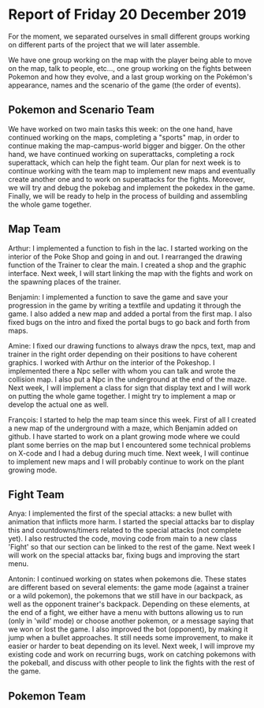 #  Report of Friday 20 December 2019

For the moment, we separated ourselves in small different groups working on different parts of the project that we will later assemble.

We have one group working on the map with the player being able to move on the map, talk to people, etc..., one group working on the fights between Pokemon and how they evolve, and a last group working on the Pokémon's appearance, names and the scenario of the game (the order of events).


## Pokemon and Scenario Team

We have worked on two main tasks this week: on the one hand, have continued working on the maps, completing a "sports" map, in order to continue making the map-campus-world bigger and bigger. On the other hand, we have continued working on superattacks, completing a rock superattack, which can help the fight team. Our plan for next week is to continue working with the team map to implement new maps and eventually create another one and to work on superattacks for the fights. Moreover, we will try and debug the pokebag and implement the pokedex in the game. Finally, we will be ready to help in the process of building and assembling the whole game together.

## Map Team

Arthur: I implemented a function to fish in the lac. I started working on the interior of the Poke Shop and going in and out. I rearranged the drawing function of the Trainer to clear the main. I created a shop and the graphic interface. Next week, I will start linking the map with the fights and work on the spawning places of the trainer.

Benjamin: I implemented a function to save the game and save your progression in the game by writing a textfile and updating it through the game. I also added a new map and added a portal from the first map. I also fixed bugs on the intro and fixed the portal bugs to go back and forth from maps.

Amine: I fixed our drawing functions to always draw the npcs, text, map and trainer in the right order depending on their positions to have coherent graphics. I worked with Arthur on the interior of the Pokeshop. I implemented there a Npc seller with whom you can talk and wrote the collision map. I also put a Npc in the underground at the end of the maze.
Next week, I will implement a class for sign that display text and I will work on putting the whole game together. I might try to implement a map or develop the actual one as well.

François: I started to help the map team since this week. First of all I created a new map of the underground with a maze, which Benjamin added on github. I have started to work on a plant growing mode where we could plant some berries on the map but I encountered some technical problems on X-code and I had a debug during much time. Next week, I will continue to implement new maps and I will probably continue to work on the plant growing mode.

## Fight Team

Anya: I implemented the first of the special attacks: a new bullet with animation that inflicts more harm. I started the special attacks bar to display this and countdowns/timers related to the special attacks (not complete yet). I also restructed the code, moving code from main to a new class 'Fight' so that our section can be linked to the rest of the game. Next week I will work on the special attacks bar, fixing bugs and improving the start menu.

Antonin: I continued working on states when pokemons die. These states are different based on several elements: the game mode (against a trainer or a wild pokemon), the pokemons that we still have in our backpack, as well as the opponent trainer's backpack. Depending on these elements, at the end of a fight, we either have a menu with buttons allowing us to run (only in 'wild' mode) or choose another pokemon, or a message saying that we won or lost the game.
I also improved the bot (opponent), by making it jump when a bullet approaches. It still needs some improvement, to make it easier or harder to beat depending on its level.
Next week, I will improve my existing code and work on recurring bugs, work on catching pokemons with the pokeball, and discuss with other people to link the fights with the rest of the game.


## Pokemon Team
